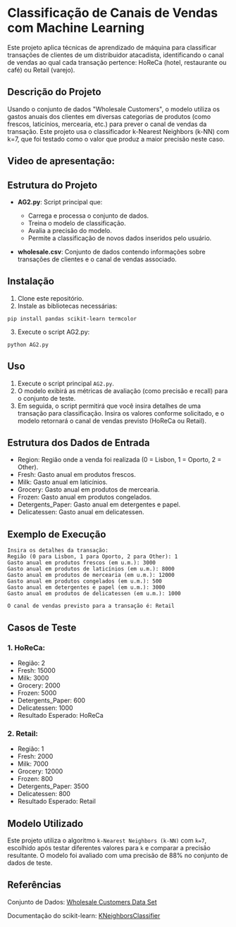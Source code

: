 # Classificação de Canais de Vendas com Machine Learning
Este projeto aplica técnicas de aprendizado de máquina para classificar transações de clientes de um distribuidor atacadista, identificando o canal de vendas ao qual cada transação pertence: HoReCa (hotel, restaurante ou café) ou Retail (varejo).

## Descrição do Projeto
Usando o conjunto de dados "Wholesale Customers", o modelo utiliza os gastos anuais dos clientes em diversas categorias de produtos (como frescos, laticínios, mercearia, etc.) para prever o canal de vendas da transação. Este projeto usa o classificador k-Nearest Neighbors (k-NN) com k=7, que foi testado como o valor que produz a maior precisão neste caso.

## Video de apresentação:

## Estrutura do Projeto
- **AG2.py**: Script principal que:
  - Carrega e processa o conjunto de dados.
  - Treina o modelo de classificação.
  - Avalia a precisão do modelo.
  - Permite a classificação de novos dados inseridos pelo usuário.

- **wholesale.csv**: Conjunto de dados contendo informações sobre transações de clientes e o canal de vendas associado.


## Instalação
1. Clone este repositório. 
2. Instale as bibliotecas necessárias:
```
pip install pandas scikit-learn termcolor
```
3. Execute o script AG2.py:
```
python AG2.py
```

## Uso
1. Execute o script principal `AG2.py`.
2. O modelo exibirá as métricas de avaliação (como precisão e recall) para o conjunto de teste.
3. Em seguida, o script permitirá que você insira detalhes de uma transação para classificação. Insira os valores conforme solicitado, e o modelo retornará o canal de vendas previsto (HoReCa ou Retail).
   
## Estrutura dos Dados de Entrada
- Region: Região onde a venda foi realizada (0 = Lisbon, 1 = Oporto, 2 = Other).
- Fresh: Gasto anual em produtos frescos.
- Milk: Gasto anual em laticínios.
- Grocery: Gasto anual em produtos de mercearia.
- Frozen: Gasto anual em produtos congelados.
- Detergents_Paper: Gasto anual em detergentes e papel.
- Delicatessen: Gasto anual em delicatessen.
  
## Exemplo de Execução
```
Insira os detalhes da transação:
Região (0 para Lisbon, 1 para Oporto, 2 para Other): 1
Gasto anual em produtos frescos (em u.m.): 3000
Gasto anual em produtos de laticínios (em u.m.): 8000
Gasto anual em produtos de mercearia (em u.m.): 12000
Gasto anual em produtos congelados (em u.m.): 500
Gasto anual em detergentes e papel (em u.m.): 3000
Gasto anual em produtos de delicatessen (em u.m.): 1000

O canal de vendas previsto para a transação é: Retail
```
## Casos de Teste
### 1. HoReCa:
- Região: 2
- Fresh: 15000
- Milk: 3000
- Grocery: 2000
- Frozen: 5000
- Detergents_Paper: 600
- Delicatessen: 1000
- Resultado Esperado: HoReCa
  
 ### 2. Retail:
- Região: 1
- Fresh: 2000
- Milk: 7000
- Grocery: 12000
- Frozen: 800
- Detergents_Paper: 3500
- Delicatessen: 800
- Resultado Esperado: Retail
  
## Modelo Utilizado
Este projeto utiliza o algoritmo `k-Nearest Neighbors (k-NN)` com `k=7`, escolhido após testar diferentes valores para `k` e comparar a precisão resultante. O modelo foi avaliado com uma precisão de 88% no conjunto de dados de teste.

## Referências
Conjunto de Dados: [Wholesale Customers Data Set](https://archive.ics.uci.edu/dataset/292/wholesale+customers)

Documentação do scikit-learn: [KNeighborsClassifier](https://scikit-learn.org/stable/modules/generated/sklearn.neighbors.KNeighborsClassifier.html)

